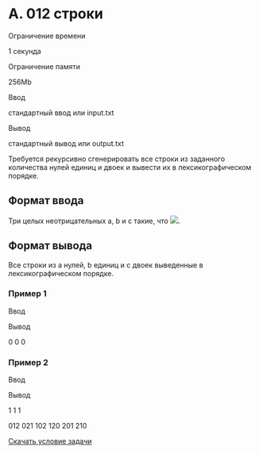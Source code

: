 A. 012 строки
=============

Ограничение времени

1 секунда

Ограничение памяти

256Mb

Ввод

стандартный ввод или input.txt

Вывод

стандартный вывод или output.txt

Требуется рекурсивно сгенерировать все строки из заданного количества нулей единиц и двоек и вывести их в лексикографическом порядке.

Формат ввода
------------

Три целых неотрицательных a, b и c такие, что ![](/testsys/tex/render/YSArIGIgKyBjIFxsZXFzbGFudCAxMg==.png).

Формат вывода
-------------

Все строки из a нулей, b единиц и c двоек выведенные в лексикографическом порядке.

### Пример 1

Ввод

Вывод

0 0 0

### Пример 2

Ввод

Вывод

1 1 1

012
021
102
120
201
210

[Скачать условие задачи](/contest/15642/download/A/)